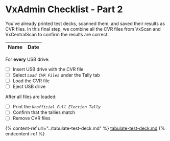 # VxAdmin Checklist - Part 2

You've already printed test decks, scanned them, and saved their results as CVR files. In this final step, we combine all the CVR files from VxScan and VxCentralScan to confirm the results are correct.&#x20;

| Name | Date |
| ---- | ---- |

For **every** USB drive:

* [ ] Insert USB drive with the CVR file
* [ ] Select _`Load CVR Files`_ under the Tally tab
* [ ] Load the CVR file
* [ ] Eject USB drive

After all files are loaded:

* [ ] Print the _`Unofficial Full Election Tally`_
* [ ] Confirm that the tallies match
* [ ] Remove CVR files

{% content-ref url="../tabulate-test-deck.md" %}
[tabulate-test-deck.md](../tabulate-test-deck.md)
{% endcontent-ref %}
